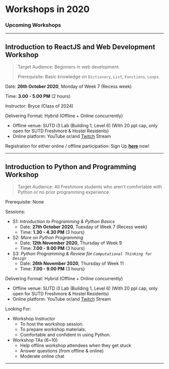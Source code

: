 # Workshops in 2020

### Upcoming Workshops

---

## Introduction to ReactJS and Web Development Workshop

>Target Audience: Beginners in web development.
>
>Prerequisite: Basic knowledge on `Dictionary`, `List`, `Functions`, `Loops`.

Date: **26th October 2020**, Monday of Week 7 (Recess week)

Time: **3.00 - 5.00 PM** (2 hours)

Instructor: Bryce (Class of 2024)

Delivering Format: Hybrid (Offline + Online concurrently)

- Offline venue: SUTD i3 Lab (Building 1, Level 6) (With 20 ppl cap, only open for SUTD Freshmore & Hostel Residents)
- Online platform: YouTube or/and [Twitch](https://www.twitch.tv/3dcdsc) Stream

Registration for either online / offline participation: Sign Up [**here**](https://forms.office.com/Pages/ResponsePage.aspx?id=drd2NJDpck-5UGJImDFiPT7laIF8QHhDuji50dJ_xY1UMjRKSzlJVDhXUkZZWVU3N0NEQUszNTRNVi4u) now! 

<!-- Looking For:

- Workshop TAs (2~4)
    - Help offline workshop attendees when they get stuck
    - Answer questions (from offline & online)
    - Moderate online chat -->
---

## Introduction to Python and Programming Workshop

>Target Audience: All Freshmore students who aren't comfortable with Python or no prior programming experience.
>
Prerequisite: None

Sessions:

- S1: *Introduction to Programming & Python Basics*
    - Date: **27th October 2020**, Tuesday of Week 7 (Recess week)
    - Time: **1.30 - 4.30 PM** (3 hours)
- S2: *More on Python Programming*
    - Date: **12th November 2020**, Thursday of Week 9
    - Time: **7.00 - 9.00 PM** (3 hours)
- S3: *Python Programming & Review for `Computational Thinking for Design`*
    - Date: **26th November 2020**, Thursday of Week 11
    - Time: **7.00 - 9.00 PM** (3 hours)

Delivering Format: Hybrid (Offline + Online concurrently)

- Offline venue: SUTD i3 Lab (Building 1, Level 6) (With 20 ppl cap, only open for SUTD Freshmore & Hostel Residents)
- Online platform: YouTube or/and [Twitch](https://www.twitch.tv/3dcdsc) Stream

Looking For:

- Workshop Instructor
    - To host the workshop session.
    - To prepare workshop materials.
    - Comfortable and confident in using Python.
- Workshop TAs (6~10)
    - Help offline workshop attendees when they get stuck
    - Answer questions (from offline & online)
    - Moderate online chat

---
